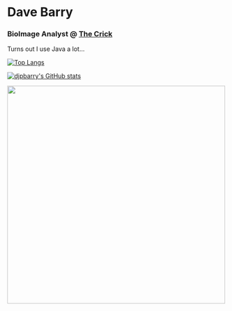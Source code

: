 <h1>Dave Barry</h1>
<h3>BioImage Analyst @ <a href="https://www.crick.ac.uk/">The Crick</a></h3>

<p>Turns out I use Java a lot...</p>

[![Top Langs](https://github-readme-stats.vercel.app/api/top-langs/?username=djpbarry&layout=compact&theme=dark)](https://github.com/anuraghazra/github-readme-stats)

[![djpbarry's GitHub stats](https://github-readme-stats.vercel.app/api?username=djpbarry&hide=issues,contribs&theme=dark&show_icons=true)](https://github.com/anuraghazra/github-readme-stats)

<a href="https://wakatime.com/@djpbarry"><img src="https://wakatime.com/share/@djpbarry/324923cf-4d47-420e-947e-91457d310f1c.svg" width="500"><a>
